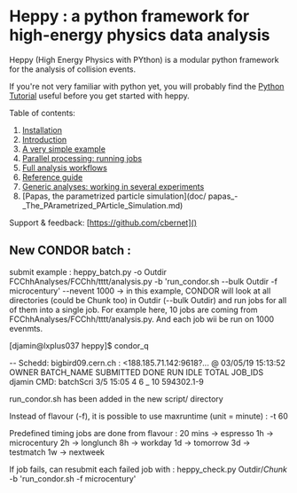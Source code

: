Heppy : a python framework for high-energy physics data analysis
================================================================

Heppy (High Energy Physics with PYthon) is a modular python framework for the analysis of collision events.

If you're not very familiar with python yet, you will probably find the [Python Tutorial](https://docs.python.org/2.7/tutorial/) useful before you get started with heppy.

Table of contents:

1. [Installation](doc/Heppy_-_Installation_Instructions.md)
1. [Introduction](doc/Heppy_-_Introduction.md)
1. [A very simple example](doc/Heppy_-_a_very_simple_example.md)
1. [Parallel processing: running jobs](doc/Heppy_-_Parallel_Processing.md)
1. [Full analysis workflows](doc/Heppy_-_Full_analysis_workflows.md)
1. [Reference guide](http://fcc-support-heppy.web.cern.ch/fcc-support-heppy/)
1. [Generic analyses: working in several experiments](doc/particles.md)
1. [Papas, the parametrized particle simulation](doc/ papas_-_The_PArametrized_PArticle_Simulation.md)

Support & feedback: [https://github.com/cbernet]()

New CONDOR batch :
-----------------
submit example :
heppy_batch.py -o Outdir FCChhAnalyses/FCChh/tttt/analysis.py -b 'run_condor.sh --bulk Outdir -f microcentury' --nevent 1000
-> in this example, CONDOR will look at all directories (could be Chunk too) in Outdir (--bulk Outdir) and run jobs for all of them into a single job. For example here, 10 jobs are coming from FCChhAnalyses/FCChh/tttt/analysis.py. And each job wii be run on 1000 evenmts.

[djamin@lxplus037 heppy]$ condor_q


-- Schedd: bigbird09.cern.ch : <188.185.71.142:9618?... @ 03/05/19 15:13:52
OWNER  BATCH_NAME        SUBMITTED   DONE   RUN    IDLE  TOTAL JOB_IDS
djamin CMD: batchScri   3/5  15:05      4      6      _     10 594302.1-9


run_condor.sh has been added in the new script/ directory

Instead of flavour (-f), it is possible to use maxruntime (unit = minute) : -t 60

Predefined timing jobs are done from flavour :
 20 mins -> espresso
 1h -> microcentury
 2h -> longlunch
 8h -> workday
 1d -> tomorrow
 3d -> testmatch
 1w -> nextweek

If job fails, can resubmit each failed job with :
heppy_check.py Outdir/*Chunk* -b 'run_condor.sh -f microcentury'

